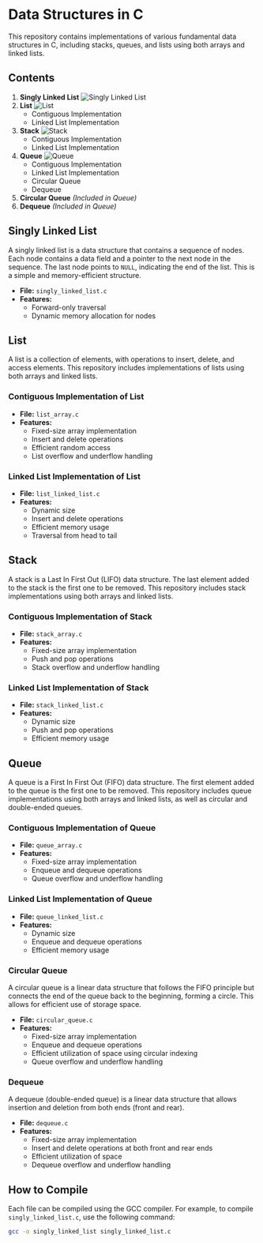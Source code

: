 # Data Structures in C

This repository contains implementations of various fundamental data structures in C, including stacks, queues, and lists using both arrays and linked lists.

## Contents

1. **Singly Linked List**
   ![Singly Linked List](path/to/singly_linked_list.png)
2. **List**
   ![List](path/to/list.png)
    - Contiguous Implementation
    - Linked List Implementation
3. **Stack**
   ![Stack](https://github.com/SolutionCrafter/Data-Structure-in-C/raw/main/images/Stack.png)
    - Contiguous Implementation
    - Linked List Implementation
4. **Queue**
   ![Queue](path/to/queue.png)
    - Contiguous Implementation
    - Linked List Implementation
    - Circular Queue
    - Dequeue
5. **Circular Queue** *(Included in Queue)*
6. **Dequeue** *(Included in Queue)*

## Singly Linked List

A singly linked list is a data structure that contains a sequence of nodes. Each node contains a data field and a pointer to the next node in the sequence. The last node points to `NULL`, indicating the end of the list. This is a simple and memory-efficient structure.

- **File:** `singly_linked_list.c`
- **Features:**
  - Forward-only traversal
  - Dynamic memory allocation for nodes

## List

A list is a collection of elements, with operations to insert, delete, and access elements. This repository includes implementations of lists using both arrays and linked lists.

### Contiguous Implementation of List

- **File:** `list_array.c`
- **Features:**
  - Fixed-size array implementation
  - Insert and delete operations
  - Efficient random access
  - List overflow and underflow handling

### Linked List Implementation of List

- **File:** `list_linked_list.c`
- **Features:**
  - Dynamic size
  - Insert and delete operations
  - Efficient memory usage
  - Traversal from head to tail

## Stack

A stack is a Last In First Out (LIFO) data structure. The last element added to the stack is the first one to be removed. This repository includes stack implementations using both arrays and linked lists.

### Contiguous Implementation of Stack

- **File:** `stack_array.c`
- **Features:**
  - Fixed-size array implementation
  - Push and pop operations
  - Stack overflow and underflow handling

### Linked List Implementation of Stack

- **File:** `stack_linked_list.c`
- **Features:**
  - Dynamic size
  - Push and pop operations
  - Efficient memory usage

## Queue

A queue is a First In First Out (FIFO) data structure. The first element added to the queue is the first one to be removed. This repository includes queue implementations using both arrays and linked lists, as well as circular and double-ended queues.

### Contiguous Implementation of Queue

- **File:** `queue_array.c`
- **Features:**
  - Fixed-size array implementation
  - Enqueue and dequeue operations
  - Queue overflow and underflow handling

### Linked List Implementation of Queue

- **File:** `queue_linked_list.c`
- **Features:**
  - Dynamic size
  - Enqueue and dequeue operations
  - Efficient memory usage

### Circular Queue

A circular queue is a linear data structure that follows the FIFO principle but connects the end of the queue back to the beginning, forming a circle. This allows for efficient use of storage space.

- **File:** `circular_queue.c`
- **Features:**
  - Fixed-size array implementation
  - Enqueue and dequeue operations
  - Efficient utilization of space using circular indexing
  - Queue overflow and underflow handling

### Dequeue

A dequeue (double-ended queue) is a linear data structure that allows insertion and deletion from both ends (front and rear).

- **File:** `dequeue.c`
- **Features:**
  - Fixed-size array implementation
  - Insert and delete operations at both front and rear ends
  - Efficient utilization of space
  - Dequeue overflow and underflow handling

## How to Compile

Each file can be compiled using the GCC compiler. For example, to compile `singly_linked_list.c`, use the following command:

```bash
gcc -o singly_linked_list singly_linked_list.c
